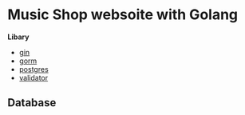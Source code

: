 # Music Shop websoite with Golang

**Libary**
- [gin](https://github.com/ultralytics/yolov5)
- [gorm](https://github.com/pbcquoc/vietocr)
- [postgres](https://github.com/tzutalin/labelImg)
- [validator](https://flask.palletsprojects.com/en/2.0.x/)


## Database
